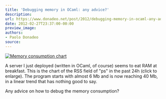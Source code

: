 ```yaml
---
title: 'Debugging memory in OCaml: any advice?'
description:
url: https://www.donadeo.net/post/2012/debugging-memory-in-ocaml-any-advice
date: 2012-02-27T23:37:00-00:00
preview_image:
authors:
- Paolo Donadeo
source:
---
```


<div>
<a href="https://www.donadeo.net/static/2012/02/server_rss.png" title="Memory consumption chart" class="zoom-box-image"><img src="https://www.donadeo.net/static/2012/02/server_rss_small.png" class="little left" alt="Memory consumption chart"></a>

<p class="noindent">A server I just deployed (written in OCaml, of course) seems to eat RAM at breakfast. This is the chart of the RSS field of "ps" in the past 24h (click to enlarge). The program starts with almost 6 Mb and is now reaching 40 Mb, in a linear trend that has nothing good to say.</p>

<p class="noindent">Any advice on how to debug the memory consumption?</p>
</div>
